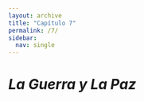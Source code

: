 ```yaml
---
layout: archive
title: "Capítulo 7"
permalink: /7/
sidebar:
  nav: single
---
```


# _La Guerra y La Paz_
<!---
%


## El chiste:

_- ¡Soldado Miralles!   
\- ¡Sí, mi capitán!    
\- No lo vi ayer en la prueba de camuflaje.    
\- ¡Gracias, mi capitán!_    


## El trabalenguas:

_Tres tristes tigres tragaban trigo   
en tres tristes trastos sentados tras un trigal.   
Sentados tras un trigal, en tres tristes trastos   
tragaban trigo tres tristes tigres._    


## El refrán:

_Sobre gustos, no hay nada escrito._


## La frase hecha (idiom):

_Echar agua al mar. (To do something pointless / To put a drop in the bucket)_
